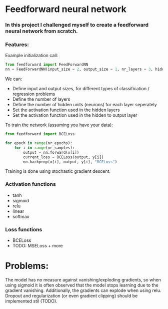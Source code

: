 # Feedforward neural network
### In this project I challenged myself to create a feedforward neural network from scratch.

### Features:
Example initialization call: <br>
```python
from feedforward import FeedForwardNN
nn = FeedForwardNN(input_size = 2, output_size = 1, nr_layers = 3, hidden_units = [10, 10, 10], activation = "relu", output_activation = "sigmoid")
```

We can:
- Define input and output sizes, for different types of classification / regression problems
- Define the number of layers
- Define the number of hidden units (neurons) for each layer seperately
- Set the activation function used in the hidden layers
- Set the activation function used in the hidden to output layer

To train the network (assuming you have your data): <br>
```python
from feedforward import BCELoss

for epoch in range(nr_epochs):
    for i in range(nr_samples):
        output = nn.forward(x[i])
        current_loss = BCELoss(output, y[i])
        nn.backprop(x[i], output, y[i], "BCELoss")
```
Training is done using stochastic gradient descent.

### Activation functions
- tanh
- sigmoid
- relu
- linear
- softmax

### Loss functions
- BCELoss
- TODO: MSELoss + more

# Problems:
The model has no measure against vanishing/exploding gradients, so when using sigmoid it is often observed that the model stops learning due to the gradient vanishing. 
Additionally, the gradients can explode when using relu. Dropout and regularization (or even gradient clipping) should be implemented stil (TODO).

